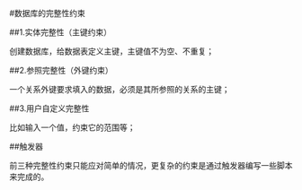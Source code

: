 #数据库的完整性约束

##1.实体完整性（主键约束）

创建数据库，给数据表定义主键，主键值不为空、不重复；

##2.参照完整性（外键约束）

一个关系外键要求填入的数据，必须是其所参照的关系的主键；

##3.用户自定义完整性

比如输入一个值，约束它的范围等；

##触发器

前三种完整性约束只能应对简单的情况，更复杂的约束是通过触发器编写一些脚本来完成的。